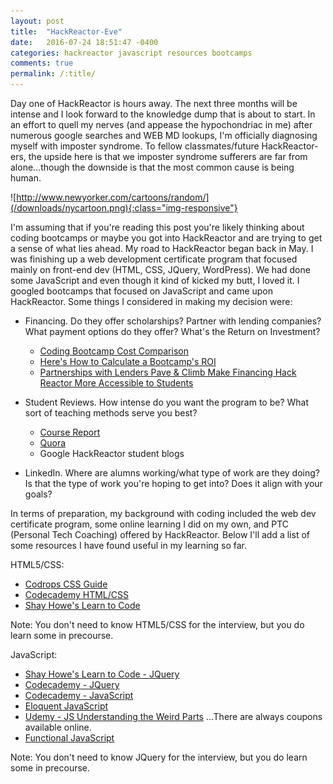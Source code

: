 ```yaml
---
layout: post
title:  "HackReactor-Eve"
date:   2016-07-24 18:51:47 -0400
categories: hackreactor javascript resources bootcamps
comments: true
permalink: /:title/
---
```


Day one of HackReactor is hours away. The next three months will be intense and I look forward to the knowledge dump that is about to start. In an effort to quell my nerves (and appease the hypochondriac in me) after numerous google searches and WEB MD lookups, I'm officially diagnosing <!--excerpt-->myself with imposter syndrome. To fellow classmates/future HackReactor-ers, the upside here is that we imposter syndrome sufferers are far from alone...though the downside is that the most common cause is being human.

![http://www.newyorker.com/cartoons/random/](/downloads/nycartoon.png){:class="img-responsive"}

I'm assuming that if you're reading this post you're likely thinking about coding bootcamps or maybe you got into HackReactor and are trying to get a sense of what lies ahead. My road to HackReactor began back in May. I was finishing up a web development certificate program that focused mainly on front-end dev (HTML, CSS, JQuery, WordPress). We had done some JavaScript and even though it kind of kicked my butt, I loved it. I googled bootcamps that focused on JavaScript and came upon HackReactor. Some things I considered in making my decision were:

* Financing. Do they offer scholarships? Partner with lending companies? What payment options do they offer? What's the Return on Investment?
    * [Coding Bootcamp Cost Comparison]
    * [Here's How to Calculate a Bootcamp's ROI]
    * [Partnerships with Lenders Pave & Climb Make Financing Hack Reactor More Accessible to Students]

* Student Reviews. How intense do you want the program to be? What sort of teaching methods serve you best?
    * [Course Report]
    * [Quora]
    * Google HackReactor student blogs

* LinkedIn. Where are alumns working/what type of work are they doing? Is that the type of work you're hoping to get into? Does it align with your goals?

In terms of preparation, my background with coding included the web dev certificate program, some online learning I did on my own, and PTC (Personal Tech Coaching) offered by HackReactor. Below I'll add a list of some resources I have found useful in my learning so far.

HTML5/CSS:

* [Codrops CSS Guide]
* [Codecademy HTML/CSS]
* [Shay Howe's Learn to Code]

Note: You don't need to know HTML5/CSS for the interview, but you do learn some in precourse.

JavaScript:

* [Shay Howe's Learn to Code - JQuery]
* [Codecademy - JQuery]
* [Codecademy - JavaScript]
* [Eloquent JavaScript]
* [Udemy - JS Understanding the Weird Parts] ...There are always coupons available online.
* [Functional JavaScript]

Note: You don't need to know JQuery for the interview, but you do learn some in precourse.

[Coding Bootcamp Cost Comparison]: https://www.coursereport.com/blog/coding-bootcamp-cost-comparison-full-stack-immersives
[Here's How to Calculate a Bootcamp's ROI]: https://www.coursereport.com/blog/calculate-coding-bootcamp-roi
[Partnerships with Lenders Pave & Climb Make Financing Hack Reactor More Accessible to Students]: http://www.hackreactor.com/blog/partnerships-with-lenders-pave-affirm-make-financing-hack-reactor-more-accessible-to-students
[Course Report]: https://www.coursereport.com/schools/hack-reactor#/reviews
[Quora]: https://www.quora.com/topic/Hack-Reactor
[Codrops CSS Guide]: http://tympanus.net/codrops/css_reference/
[Codecademy HTML/CSS]: https://www.codecademy.com/learn/web
[Shay Howe's Learn to Code]: http://learn.shayhowe.com/html-css/
[Shay Howe's Learn to Code - JQuery]: http://learn.shayhowe.com/advanced-html-css/jquery/
[Codecademy - JQuery]: https://www.codecademy.com/learn/jquery
[Codecademy - JavaScript]: https://www.codecademy.com/learn/javascript
[Eloquent JavaScript]: http://eloquentjavascript.net/
[Udemy - JS Understanding the Weird Parts]: https://www.udemy.com/understand-javascript/
[Functional JavaScript]: https://medium.com/functional-javascript

